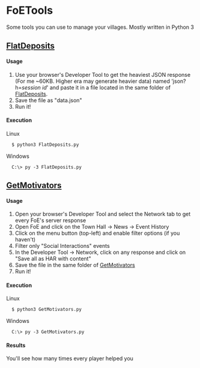 
# FoETools
Some tools you can use to manage your villages. Mostly written in Python 3

## [FlatDeposits](FlatDeposits.py)

#### Usage
1. Use your browser's Developer Tool to get the heaviest JSON response (For me ~60KB. Higher era may generate heavier data) named 'json?h=*session id*' and paste it in a file located in the same folder of [FlatDeposits](FlatDeposits.py).
2. Save the file as "data.json"
3. Run it!

#### Execution
Linux
```bash
  $ python3 FlatDeposits.py
```
Windows
```batch
  C:\> py -3 FlatDeposits.py
```
## [GetMotivators](GetMotivators.py)

#### Usage
1. Open your browser's Developer Tool and select the Network tab to get every FoE's server response
2. Open FoE and click on the Town Hall -> News -> Event History
3. Click on the menu button (top-left) and enable filter options (if you haven't)
4. Filter only "Social Interactions" events
5. In the Developer Tool -> Network, click on any response and click on "Save all as HAR with content"
6. Save the file in the same folder of [GetMotivators](GetMotivators.py)
7. Run it!

#### Execution
Linux
```bash
  $ python3 GetMotivators.py
```
Windows
```batch
  C:\> py -3 GetMotivators.py
```

#### Results
You'll see how many times every player helped you
